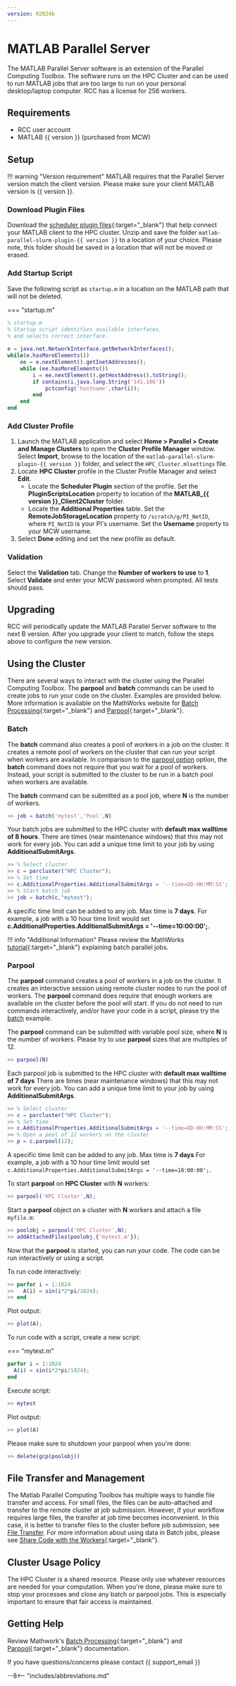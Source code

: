 ```yaml
---
version: R2024b
---
```

# MATLAB Parallel Server

The MATLAB Parallel Server software is an extension of the Parallel Computing Toolbox. The software runs on the HPC Cluster and can be used to run MATLAB jobs that are too large to run on your personal desktop/laptop computer. RCC has a license for 256 workers.

## Requirements

- RCC user account
- MATLAB {{ version }} (purchased from MCW)

## Setup

!!! warning "Version requirement"
    MATLAB requires that the Parallel Server version match the client version. Please make sure your client MATLAB version is {{ version }}.

### Download Plugin Files

Download the [scheduler plugin files](https://mcw0.sharepoint.com/:u:/s/RCCAdminSite/EaiUy_hfsD9KkB7BSaONsYcB2NL5tjICvKYQLLM4UyiJ_w){:target="_blank"} that help connect your MATLAB client to the HPC cluster. Unzip and save the folder `matlab-parallel-slurm-plugin-{{ version }}` to a location of your choice. Please note, this folder should be saved in a location that will not be moved or erased.

### Add Startup Script

Save the following script as `startup.m` in a location on the MATLAB path that will not be deleted.

=== "startup.m"

```matlab
% startup.m
% Startup script identifies available interfaces, 
% and selects correct interface.
 
e = java.net.NetworkInterface.getNetworkInterfaces();
while(e.hasMoreElements())
    ee = e.nextElement().getInetAddresses();
    while (ee.hasMoreElements())
        i = ee.nextElement().getHostAddress().toString();
        if contains(i,java.lang.String('141.106'))
            pctconfig('hostname',char(i));
        end
    end
end
```

### Add Cluster Profile

1. Launch the MATLAB application and select **Home > Parallel > Create and Manage Clusters** to open the **Cluster Profile Manager** window. Select **Import**, browse to the location of the `matlab-parallel-slurm-plugin-{{ version }}` folder, and select the `HPC_Cluster.mlsettings` file.
2. Locate **HPC Cluster** profile in the Cluster Profile Manager and select **Edit**.
    - Locate the **Scheduler Plugin** section of the profile. Set the **PluginScriptsLocation** property to location of the **MATLAB_{{ version }}_Client2Cluster** folder.
    - Locate the **Additional Properties** table. Set the **RemoteJobStorageLocation** property to `/scratch/g/PI_NetID`, where `PI_NetID` is your PI's username. Set the **Username** property to your MCW username.  
3. Select **Done** editing and set the new profile as default.

### Validation

Select the **Validation** tab. Change the **Number of workers to use** to **1**. Select **Validate** and enter your MCW password when prompted. All tests should pass.

## Upgrading

RCC will periodically update the MATLAB Parallel Server software to the next B version. After you upgrade your client to match, follow the steps above to configure the new version.

## Using the Cluster

There are several ways to interact with the cluster using the Parallel Computing Toolbox. The **parpool** and **batch** commands can be used to create jobs to run your code on the cluster. Examples are provided below. More information is available on the MathWorks website for [Batch Processing](https://www.mathworks.com/help/distcomp/batch.html){:target="_blank"} and [Parpool](https://www.mathworks.com/help/distcomp/parpool.html){:target="_blank"}.

### Batch

The **batch** command also creates a pool of workers in a job on the cluster. It creates a remote pool of workers on the cluster that can run your script when workers are available. In comparison to the [parpool option](#parpool) option, the **batch** command does not require that you wait for a pool of workers. Instead, your script is submitted to the cluster to be run in a batch pool when workers are available.

The **batch** command can be submitted as a pool job, where **N** is the number of workers.

```matlab
>> job = batch('mytest','Pool',N)
```

Your batch jobs are submitted to the HPC cluster with **default max walltime of 8 hours**. There are times (near maintenance windows) that this may not work for every job. You can add a unique time limit to your job by using **AdditionalSubmitArgs**.

```matlab
>> % Select cluster
>> c = parcluster("HPC Cluster");
>> % Set time
>> c.AdditionalProperties.AdditionalSubmitArgs = '--time=DD-HH:MM:SS';
>> % Start batch job
>> job = batch(c,"mytest");
```

A specific time limit can be added to any job. Max time is **7 days**. For example, a job with a 10 hour time limit would set **c.AdditionalProperties.AdditionalSubmitArgs = '--time=10:00:00';**.

!!! info "Additional Information"
    Please review the MathWorks [tutorial](https://www.mathworks.com/help/distcomp/run-a-batch-job.html){:target="_blank"} explaining batch parallel jobs.

### Parpool

The **parpool** command creates a pool of workers in a job on the cluster. It creates an interactive session using remote cluster nodes to run the pool of workers. The **parpool** command does require that enough workers are available on the cluster before the pool will start. If you do not need to run commands interactively, and/or have your code in a script, please try the [batch](#batch) example.

The **parpool** command can be submitted with variable pool size, where **N** is the number of workers. Please try to use **parpool** sizes that are multiples of 12.

```matlab
>> parpool(N)
```

Each parpool job is submitted to the HPC cluster with **default max walltime of 7 days** There are times (near maintenance windows) that this may not work for every job. You can add a unique time limit to your job by using **AdditionalSubmitArgs**.

```matlab
>> % Select cluster
>> c = parcluster("HPC Cluster");
>> % Set time
>> c.AdditionalProperties.AdditionalSubmitArgs = '--time=DD-HH:MM:SS';
>> % Open a pool of 12 workers on the cluster
>> p = c.parpool(12);
```

A specific time limit can be added to any job. Max time is **7 days** For example, a job with a 10 hour time limit would set `c.AdditionalProperties.AdditionalSubmitArgs = '--time=10:00:00';`.

To start **parpool** on **HPC Cluster** with **N** workers:

```matlab
>> parpool('HPC Cluster',N);
```

Start a **parpool** object on a cluster with **N** workers and attach a file `myfile.m`:

```matlab
>> poolobj = parpool('HPC Cluster',N);
>> addAttachedFiles(poolobj,{'mytest.m'});
```

Now that the **parpool** is started, you can run your code. The code can be run interactively or using a script.

To run code interactively:

```matlab
>> parfor i = 1:1024
>>   A(i) = sin(i*2*pi/1024);
>> end
```

Plot output:

```matlab
>> plot(A);
```

To run code with a script, create a new script:

=== "mytest.m"

```matlab
parfor i = 1:1024
  A(i) = sin(i*2*pi/1024);
end
```

Execute script:

```matlab
>> mytest
```

Plot output:

```matlab
>> plot(A)
```

Please make sure to shutdown your parpool when you're done:

```matlab
>> delete(gcp(poolobj))
```

## File Transfer and Management

The Matlab Parallel Computing Toolbox has multiple ways to handle file transfer and access. For small files, the files can be auto-attached and transfer to the remote cluster at job submission. However, if your workflow requires large files, the transfer at job time becomes inconvenient. In this case, it is better to transfer files to the cluster before job submission, see [File Transfer](../storage/file-transfer.md). For more information about using data in Batch jobs, please see [Share Code with the Workers](https://www.mathworks.com/help/distcomp/share-code-with-the-workers.html){:target="_blank"}.

## Cluster Usage Policy

The HPC Cluster is a shared resource. Please only use whatever resources are needed for your computation. When you're done, please make sure to stop your processes and close any batch or parpool jobs. This is especially important to ensure that fair access is maintained.

## Getting Help

Review Mathwork's [Batch Processing](https://www.mathworks.com/help/distcomp/batch-processing.html){:target="_blank"} and [Parpool](https://www.mathworks.com/help/distcomp/parpool.html){:target="_blank"} documentation.

If you have questions/concerns please contact {{ support_email }}

--8<-- "includes/abbreviations.md"
